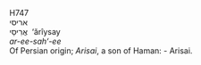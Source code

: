 <body>
  <p>H747<br>  אריסי  <br> אֲרִיסַי  ‎  ‘ărı̂ysay  <br><i>ar-ee-sah‘-ee </i><br>Of Persian origin; <i>Arisai</i>, a son of Haman: - Arisai.<br></p>
 </body>